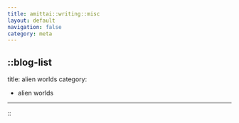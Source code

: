 ```yaml
---
title: amittai::writing::misc
layout: default
navigation: false
category: meta
---
```


::blog-list
---
title: alien worlds
category:
  - alien worlds
---
::
